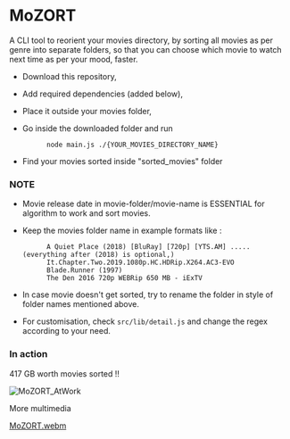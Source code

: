 # MoZORT

A CLI tool to reorient your movies directory, by sorting all movies as per genre into separate folders, so that you can choose which movie to watch next time as per your mood, faster.

- Download this repository, 
- Add required dependencies (added below), 
- Place it outside your movies folder, 
- Go inside the downloaded folder and run

            node main.js ./{YOUR_MOVIES_DIRECTORY_NAME}

- Find your movies sorted inside "sorted_movies" folder

### NOTE

- Movie release date in movie-folder/movie-name is ESSENTIAL for algorithm to work and sort movies.
- Keep the movies folder name in example formats like :

            A Quiet Place (2018) [BluRay] [720p] [YTS.AM] ..... (everything after (2018) is optional,)
            It.Chapter.Two.2019.1080p.HC.HDRip.X264.AC3-EVO
            Blade.Runner (1997)
            The Den 2016 720p WEBRip 650 MB - iExTV
            
- In case movie doesn't get sorted, try to rename the folder in style of folder names mentioned above.
- For customisation, check `src/lib/detail.js` and change the regex according to your need.

### In action

417 GB worth movies sorted !!

![MoZORT_AtWork](https://user-images.githubusercontent.com/57267960/213862352-35985f5c-f74b-4980-b876-645d13881490.png)

More multimedia

[MoZORT.webm](https://user-images.githubusercontent.com/57267960/213862394-db0cddf2-af0c-46a9-bab3-d6a1844a4e56.webm)

